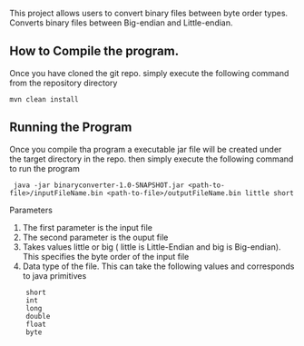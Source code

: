 This project allows users to convert binary files between byte order types. Converts binary files between Big-endian and Little-endian.

How to Compile the program.
-------------------------

Once you have cloned the git repo. simply execute the following command from the repository directory

```
mvn clean install
```

Running the Program
-----------------

Once you compile tha program a executable jar file will be created under the target directory in the repo. then simply execute the following command to run the program

```
 java -jar binaryconverter-1.0-SNAPSHOT.jar <path-to-file>/inputFileName.bin <path-to-file>/outputFileName.bin little short
```
 Parameters
 1. The first parameter is the input file
 2. The second parameter is the ouput file
 3. Takes values little or big ( little is Little-Endian and big is Big-endian). This specifies the byte order of the input file
 4. Data type of the file. This can take the following values and corresponds to java primitives

```
    short
    int
    long
    double
    float
    byte
```